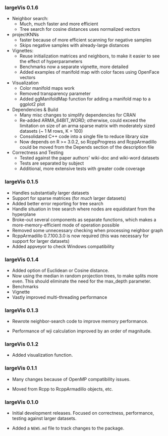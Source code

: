 ### largeVis 0.1.6

* Neighbor search:
  + Much, much faster and more efficient
  + Tree search for cosine distances uses normalized vectors
* projectKNNs 
  + faster because of more efficient scanning for negative samples
  + Skips negative samples with already-large distances
* Vignettes:
  + Reuse initialization matrices and neighbors, to make it easier to see the effect of hyperparameters
  + Benchmarks now a separate vignette, more detailed
  + Added examples of manifold map with color faces using OpenFace vectors
* Visualization
  + Color manifold maps work
  + Removed transparency parameter
  + Added ggManifoldMap function for adding a manifold map to a ggplot2 plot
* Dependencies & Build
  + Many misc changes to simplify dependencies for CRAN
  + Re-added ARMA_64BIT_WORD; otherwise, could exceed the limitation on size of an arma sparse matrix with moderately sized datasets (~ 1 M rows, K = 100)
  + Consolidated C++ code into a single file to reduce library size
  + Now depends on R >= 3.0.2, so RcppProgress and RcppArmadillo could be moved from the Depends section of the description file
* Correctness and Testing
  + Tested against the paper authors' wiki-doc and wiki-word datasets
  + Tests are separated by subject
  + Additional, more extensive tests with greater code coverage

### largeVis 0.1.5

* Handles substantially larger datasets
* Support for sparse matrices (for *much* larger datasets)
* Added better error reporting for tree search
* Handle situation in tree search where nodes are equidistant from the hyperplane
* Broke-out several components as separate functions, which makes a more-memory-efficient mode of operation possible
* Removed some unnecessary checking when processing neighbor graph
* RcppArmadillo 0.7.100.3.0 is now required (this was necessary for support for larger datasets)
* Added appveyor to check Windows compatibility

### largeVis 0.1.4

* Added option of Euclidean or Cosine distance. 
* Now using the median in random projection trees, to make splits more even. This should eliminate the need for the
max_depth parameter. 
* Benchmarks
* Vignette
* Vastly improved multi-threading performance

### largeVis 0.1.3

* Rewrote neighbor-search code to improve memory performance. 

* Performance of wji calculation improved by an order of magnitude.

### largeVis 0.1.2

* Added visualization function.

### largeVis 0.1.1

* Many changes because of OpenMP compatibility issues. 

* Moved from Rcpp to RcppArmadillo objects, etc. 

### largeVis 0.1.0

* Initial development releases.  Focused on correctness, performance, testing against larger datasets.

* Added a `NEWS.md` file to track changes to the package.
